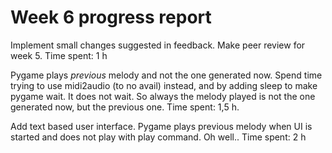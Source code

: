# Week 6 progress report

Implement small changes suggested in feedback. Make peer review for week 5.
Time spent: 1 h

Pygame plays _previous_ melody and not the one generated now. Spend time trying to use midi2audio (to no avail) instead, and by adding sleep to make pygame wait. It does not wait. So always the melody played is not the one generated now, but the previous one.
Time spent: 1,5 h.

Add text based user interface. Pygame plays previous melody when UI is started and does not play with play command. Oh well..
Time spent: 2 h